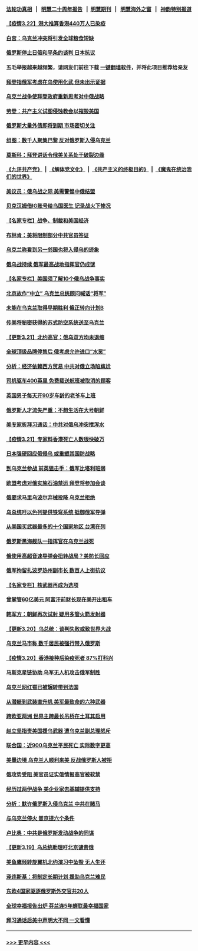 #### [法轮功真相](https://github.com/gfw-breaker/truth/blob/master/README.md?t=0) &nbsp;&nbsp;|&nbsp;&nbsp; [明慧二十周年报告](https://github.com/gfw-breaker/mh-reports/blob/master/README.md?t=0) &nbsp;&nbsp;|&nbsp;&nbsp;[明慧期刊](https://github.com/gfw-breaker/mh-qikan) &nbsp;&nbsp;|&nbsp;&nbsp; [明慧海外之窗](https://github.com/gfw-breaker/mh-news/blob/master/README.md?t=0) &nbsp;&nbsp;|&nbsp;&nbsp; [神韵特别报道](https://github.com/gfw-breaker/mh-news/blob/master/shenyun.md?t=0)
#### [【疫情3.22】港大推算香港440万人已染疫](../pages/nsc418/n13664188.md?t=03221951) 
#### [白宫：乌克兰冲突将引发全球粮食短缺](../pages/nsc418/n13664384.md?t=03221951) 
#### [俄罗斯停止日俄和平条约谈判 日本抗议](../pages/nsc418/n13664026.md?t=03221951) 
#### 五毛举报越来越频繁，请网友们前往下载 [一键翻墙软件](https://github.com/gfw-breaker/ssr-accounts)，并将此项目推荐给亲友
#### [拜登指俄军考虑在乌使用化武 但未出示证据](../pages/nsc418/n13663783.md?t=03221951) 
#### [乌克兰战争使拜登政府重新思考对中俄战略](../pages/nsc418/n13663170.md?t=03221951) 
#### [劳登：共产主义试图侵蚀教会以摧毁美国](../pages/nsc418/n13663433.md?t=03221951) 
#### [俄罗斯大量外债即将到期 市场密切关注](../pages/nsc418/n13663487.md?t=03221951) 
#### [组图：数千人聚集巴黎 反对俄罗斯入侵乌克兰](../pages/nsc418/n13662219.md?t=03221951) 
#### [莫斯科：拜登讲话令俄美关系处于破裂边缘](../pages/nsc418/n13663147.md?t=03221951) 
#### [《九评共产党》](https://github.com/begood0513/9ping.md/blob/master/README.md) &nbsp;|&nbsp; [《解体党文化》](../../../../jtdwh.md/blob/master/README.md)  &nbsp;|&nbsp; [《共产主义的终极目的》](../../../../gczydzjmd.md/blob/master/README.md) &nbsp;|&nbsp; [《魔鬼在统治我们的世界》](../../../../mgztzwmdsj.md/blob/master/README.md) 
#### [美议员：俄乌战之际 美需警惕中俄结盟](../pages/nsc418/n13663217.md?t=03221951) 
#### [贝克汉姆借IG账号给乌国医生 记录战火下惨况](../pages/nsc418/n13663044.md?t=03221951) 
#### [【名家专栏】战争、制裁和美国经济](../pages/nsc418/n13662454.md?t=03221951) 
#### [布林肯：美将限制部分中共官员签证](../pages/nsc418/n13663070.md?t=03221951) 
#### [乌克兰称看到另一邻国也将入侵乌的迹象](../pages/nsc418/n13663141.md?t=03221951) 
#### [俄乌战持续 俄军最高战地指挥官仍成谜](../pages/nsc418/n13662921.md?t=03221951) 
#### [【名家专栏】美国须了解10个俄乌战争事实](../pages/nsc418/n13662416.md?t=03221951) 
#### [北京故作“中立” 乌克兰总统顾问喊话“将军”](../pages/nsc418/n13660997.md?t=03221951) 
#### [未能在乌克兰取得早期胜利 俄正转向计划B](../pages/nsc418/n13663047.md?t=03221951) 
#### [传美将秘密获得的苏式防空系统送至乌克兰](../pages/nsc418/n13663061.md?t=03221951) 
#### [【更新3.21】北约高官：俄乌双方均未退缩](../pages/nsc418/n13662269.md?t=03221951) 
#### [全球顶级品牌停售后 俄考虑允许进口“水货”](../pages/nsc418/n13662747.md?t=03221951) 
#### [分析：经济依赖西方贸易 中共对俄立场陷尴尬](../pages/nsc418/n13662392.md?t=03221951) 
#### [司机驱车400英里 免费载送航班被取消的顾客](../pages/nsc418/n13661220.md?t=03221951) 
#### [英国男子每天开90岁车龄的老爷车上班](../pages/nsc418/n13662018.md?t=03221951) 
#### [俄罗斯人才流失严重：不想生活在大号朝鲜](../pages/nsc418/n13662603.md?t=03221951) 
#### [美专家析拜习通话：中共对俄乌冲突搅浑水](../pages/nsc418/n13662485.md?t=03221951) 
#### [【疫情3.21】专家料香港死亡人数很快破万](../pages/nsc418/n13661758.md?t=03221951) 
#### [日本强硬回应俄侵乌 或重塑其国防战略](../pages/nsc418/n13661836.md?t=03221951) 
#### [到乌克兰参战 前英狙击手：俄军比塔利班弱](../pages/nsc418/n13661178.md?t=03221951) 
#### [欧盟考虑对俄实施石油禁运 拜登将参加会谈](../pages/nsc418/n13661213.md?t=03221951) 
#### [俄要求马里乌波尔弃械投降 乌克兰拒绝](../pages/nsc418/n13660931.md?t=03221951) 
#### [乌总统吁以色列提供铁穹系统 抵御俄军导弹](../pages/nsc418/n13660484.md?t=03221951) 
#### [从美国买武器最多的十个国家地区 台湾在列](../pages/nsc418/n13621119.md?t=03221951) 
#### [俄罗斯黑海舰队一指挥官在乌克兰战死](../pages/nsc418/n13660569.md?t=03221951) 
#### [俄使用高超音速导弹会扭转战局？美防长回应](../pages/nsc418/n13660585.md?t=03221951) 
#### [俄军拘留扎波罗热州副市长 数百人上街抗议](../pages/nsc418/n13660337.md?t=03221951) 
#### [【名家专栏】核武器再成为选项](../pages/nsc418/n13658148.md?t=03221951) 
#### [曾掌管60亿美元 阿富汗前财长现在美开出租车](../pages/nsc418/n13660144.md?t=03221951) 
#### [韩军方：朝鲜再次试射 疑用多管火箭发射器](../pages/nsc418/n13660219.md?t=03221951) 
#### [【更新3.20】乌总统：谈判失败或致世界大战](../pages/nsc418/n13658616.md?t=03221951) 
#### [乌克兰马市称 数千居民被强行带入俄罗斯](../pages/nsc418/n13660083.md?t=03221951) 
#### [【疫情3.20】香港接种后染疫死者 87%打科兴](../pages/nsc418/n13659445.md?t=03221951) 
#### [马斯克星链协助 乌军无人机攻击俄军制胜](../pages/nsc418/n13659605.md?t=03221951) 
#### [乌克兰网红猫已被辗转带到法国](../pages/nsc418/n13659363.md?t=03221951) 
#### [从潜艇到武装直升机 美军最致命的六种武器](../pages/nsc418/n13654706.md?t=03221951) 
#### [跨欧亚两洲 世界主跨最长吊桥在土耳其启用](../pages/nsc418/n13659118.md?t=03221951) 
#### [赵立坚指责美国援乌武器 遭乌克兰副总理怒斥](../pages/nsc418/n13653987.md?t=03221951) 
#### [联合国：近900乌克兰平民死亡 实际数字更高](../pages/nsc418/n13658715.md?t=03221951) 
#### [美墨边境 乌克兰人顺利来美 反战俄罗斯人被拒](../pages/nsc418/n13658699.md?t=03221951) 
#### [俄攻势受阻 美官员证实俄情报高官被软禁](../pages/nsc418/n13658517.md?t=03221951) 
#### [经历过两伊战争 美企业家去基辅提供支持](../pages/nsc418/n13658572.md?t=03221951) 
#### [分析：默许俄罗斯入侵乌克兰 中共在赌马](../pages/nsc418/n13658487.md?t=03221951) 
#### [与乌克兰停火 普京提六个条件](../pages/nsc418/n13658481.md?t=03221951) 
#### [卢比奥：中共是俄罗斯发动战争的同谋](../pages/nsc418/n13658384.md?t=03221951) 
#### [【更新3.19】乌总统助理吁北京谴责俄](../pages/nsc418/n13658175.md?t=03221951) 
#### [美鱼鹰倾转旋翼机北约演习中坠毁 无人生还](../pages/nsc418/n13658098.md?t=03221951) 
#### [泽连斯基：将制定长期计划 援助乌克兰难民](../pages/nsc418/n13657737.md?t=03221951) 
#### [东欧4国家驱逐俄罗斯外交官共20人](../pages/nsc418/n13657592.md?t=03221951) 
#### [全球幸福报告出炉 芬兰连5年蝉联最幸福国家](../pages/nsc418/n13657296.md?t=03221951) 
#### [拜习通话后美中声明大不同 一文看懂](../pages/nsc418/n13656766.md?t=03221951) 

----
#### [ >>> 更早内容 <<< ](../indexes/nsc418-earlier.md)
